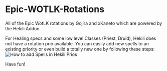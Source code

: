 # Epic-WOTLK-Rotations
All of the Epic WotLK rotations by Gojira and xKaneto which are powered by the Hekili Addon.

For Healing specs and some low level Classes (Priest, Druid), Hekili does not have a rotation prio available.
You can easily add new spells to an existing priority or even build a totally new one by following these steps:
![How to add Spells in Hekili Prios](https://github.com/xkaneto/Epic-WOTLK-Rotations/assets/80363023/eb7da8b0-59ef-4b2e-9d94-d74d44e46c4a)

Have fun!
